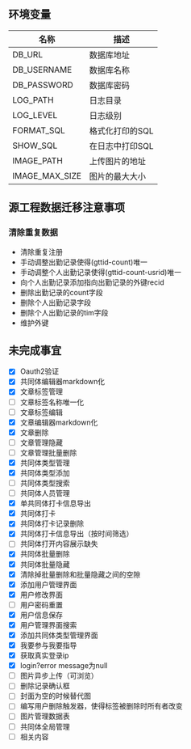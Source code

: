 ## 环境变量

|名称|描述|
|---|---|
|DB_URL|数据库地址|
|DB_USERNAME|数据库名称|
|DB_PASSWORD|数据库密码|
|LOG_PATH|日志目录|
|LOG_LEVEL|日志级别|
|FORMAT_SQL|格式化打印的SQL|
|SHOW_SQL|在日志中打印SQL|
|IMAGE_PATH|上传图片的地址|
|IMAGE_MAX_SIZE|图片的最大大小|

## 源工程数据迁移注意事项
### 清除重复数据
- 清除重复注册
- 手动调整出勤记录使得(gttid-count)唯一
- 手动调整个人出勤记录使得(gttid-count-usrid)唯一
- 向个人出勤记录添加指向出勤记录的外键recid
- 删除出勤记录的count字段
- 删除个人出勤记录字段
- 删除个人出勤记录的tim字段
- 维护外键

## 未完成事宜

- [x] Oauth2验证
- [x] 共同体编辑器markdown化 
- [x] 文章标签管理
- [ ] 文章标签名称唯一化
- [ ] 文章标签编辑
- [x] 文章编辑器markdown化
- [x] 文章删除
- [ ] 文章管理隐藏
- [ ] 文章管理批量删除
- [x] 共同体类型管理
- [x] 共同体类型添加
- [ ] 共同体类型搜索
- [ ] 共同体人员管理
- [x] 单共同体打卡信息导出
- [x] 共同体打卡 
- [x] 共同体打卡记录删除
- [x] 共同体打卡信息导出（按时间筛选）
- [ ] 共同体打开内容展示缺失
- [x] 共同体批量删除 
- [x] 共同体批量隐藏 
- [x] 清除掉批量删除和批量隐藏之间的空隙 
- [x] 添加用户管理界面 
- [x] 用户修改界面
- [ ] 用户密码重置
- [x] 用户信息保存
- [x] 用户管理界面搜索
- [x] 添加共同体类型管理界面
- [x] 我要参与我要指导 
- [x] 获取真实登录ip
- [x] login?error message为null
- [ ] 图片异步上传（可浏览）
- [ ] 删除记录确认框
- [ ] 封面为空的时候替代图
- [ ] 编写用户删除触发器，使得标签被删除时所有者改变
- [ ] 图片管理数据表
- [ ] 共同体全局管理
- [ ] 相关内容